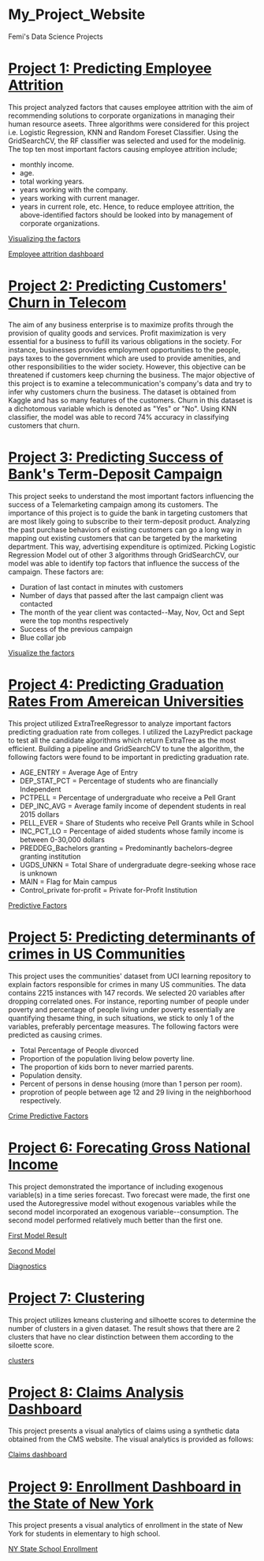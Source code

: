 # My_Project_Website
Femi's Data Science Projects
# [Project 1: Predicting Employee Attrition](https://github.com/fobembe/People-Analytics) 
This project analyzed factors that causes employee attrition with the aim of recommending solutions to corporate organizations in managing their human resource aseets. Three algorithms were considered for this project i.e. Logistic Regression, KNN and Random Foreset Classifier.  Using the GridSearchCV, the RF classifier was selected and used for the modelinig. The top ten most important factors causing employee attrition include;
* monthly income. 
* age.
* total working years. 
* years working with the company. 
* years working with current manager. 
* years in current role, etc.
Hence, to reduce employee attrition, the above-identified factors should be looked into by management of corporate organizations.

[Visualizing the factors](https://github.com/fobembe/My_Project_Website/blob/main/images/employee.png)

[Employee attrition dashboard](https://github.com/fobembe/My_Project_Website/blob/main/images/attrition.png)

# [Project 2: Predicting Customers' Churn in Telecom](https://github.com/fobembe/Telecom_Churn_Prediction)

The aim of any business enterprise is to maximize profits through the provision of quality goods and services. Profit maximization is very essential for a business to fufill its various obligations in the society. For instance, businesses provides employment opportunities to the people, pays taxes to the government which are used to provide amenities, and other responsibilities to the wider society. However, this objective can be threatened if customers keep churning the business. The major objective of this project is to examine a telecommunication's company's data and try to infer why customers churn the business. The dataset is obtained from Kaggle and has so many features of the customers. Churn in this dataset is a dichotomous variable which is denoted as "Yes" or "No".  Using KNN classifier, the model was able to record 74% accuracy in classifying customers that churn.

# [Project 3: Predicting Success of Bank's Term-Deposit Campaign](https://github.com/fobembe/Bank-Telemarketing-Campaign)
This project seeks to understand the most important factors influencing the success of a Telemarketing campaign among its customers. The importance of this project is to guide the bank in targeting customers that are most likely going to subscribe to their term-deposit product. Analyzing the past purchase behaviors of existing customers can go a long way in mapping out existing customers that can be targeted by the marketing department. This way, advertising expenditure is optimized.  Picking Logistic Regression Model out of other 3 algorithms through GridSearchCV, our model was able to identify top factors that influence the success of the campaign.  These factors are:
* Duration of last contact in minutes with customers
* Number of days that passed after the last campaign client was contacted 
* The month of the year client was contacted--May, Nov, Oct and Sept were the top months respectively
* Success of the previous campaign
* Blue collar job

[Visualize the factors](https://github.com/fobembe/My_Project_Website/blob/main/images/Telemarketing.png)

# [Project 4: Predicting Graduation Rates From Amereican Universities](https://github.com/fobembe/College-Performance-Analytics)
This project utilized ExtraTreeRegressor to analyze important factors predicting graduation rate from colleges.  I utilized the LazyPredict package to test all the candidate algorithms which return ExtraTree as the most efficient. Building a pipeline and GridSearchCV to tune the algorithm, the following factors were found to be important in predicting graduation rate.

* AGE_ENTRY = Average Age of Entry
* DEP_STAT_PCT = Percentage of students who are financially Independent
* PCTPELL = Percentage of undergraduate who receive a Pell Grant
* DEP_INC_AVG = Average family income of dependent students in real 2015 dollars
* PELL_EVER = Share of Students who receive Pell Grants while in School
* INC_PCT_LO = Percentage of aided students whose family income is between 0-30,000 dollars
* PREDDEG_Bachelors granting = Predominantly bachelors-degree granting institution
* UGDS_UNKN = Total Share of undergraduate degre-seeking whose race is unknown
* MAIN = Flag for Main campus
* Control_private for-profit = Private for-Profit Institution

[Predictive Factors](https://github.com/fobembe/My_Project_Website/blob/main/images/graduation.png)


# [Project 5: Predicting determinants of crimes in US Communities](https://github.com/fobembe/Community_Crime_Analytics)
This project uses the communities' dataset from UCI learning repository to explain factors responsible for crimes in many US communities. The data contains 2215 instances with 147 records. We selected 20 variables after dropping correlated ones. For instance, reporting number of people under poverty and percentage of people living under poverty essentially are quantifying thesame thing, in such situations, we stick to only 1 of the variables, preferably percentage measures.  The following factors were predicted as causing crimes.

* Total Percentage of People divorced 
* Proportion of the population living below poverty line. 
* The proportion of kids born to never married parents.
* Population density.
* Percent of persons in dense housing (more than 1 person per room).
* proprotion of people between age 12 and 29 living in the neighborhood respectively.

[Crime Predictive Factors](https://github.com/fobembe/My_Project_Website/blob/main/images/crimes.png)

# [Project 6: Forecating Gross National Income](https://github.com/fobembe/Time-Series-Analysis)
This project demonstrated the importance of including exogenous variable(s) in a time series forecast.  Two forecast were made, the first one used the Autoregressive model without exogenous variables while the second model incorporated an exogenous variable--consumption.  The second model performed relatively much better than the first one.

[First Model Result](https://github.com/fobembe/My_Project_Website/blob/main/images/sarima.png)

[Second Model](https://github.com/fobembe/My_Project_Website/blob/main/images/sarimax.png)

[Diagnostics](https://github.com/fobembe/My_Project_Website/blob/main/images/diagnostics.png)


# [Project 7: Clustering](https://github.com/fobembe/Clustering)
This project utilizes kmeans clustering and silhoette scores to determine the number of clusters in a given dataset.  The result shows that there are 2 clusters that have no clear distinction between them according to the siloette score.

[clusters](https://github.com/fobembe/My_Project_Website/blob/main/images/clustering.png)

# [Project 8: Claims Analysis Dashboard](https://github.com/fobembe/Healthcare-claims-visual-analytics)
This project presents a visual analytics of claims using a synthetic data obtained from the CMS website.  The visual analytics is provided as follows:

[Claims dashboard](https://github.com/fobembe/My_Project_Website/blob/main/images/claims.png)

# [Project 9: Enrollment Dashboard in the State of New York](https://github.com/fobembe/Students-Enrollments-in-New-York-State)
This project presents a visual analytics of enrollment in the state of New York for students in elementary to high school.

[NY State School Enrollment](https://github.com/fobembe/My_Project_Website/blob/main/images/Enrollment.png)
